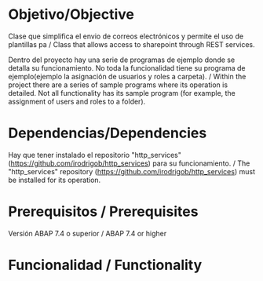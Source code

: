 # Objetivo/Objective
Clase que simplifica el envio de correos electrónicos y permite el uso de plantillas pa / Class that allows access to sharepoint through REST services.

Dentro del proyecto hay una serie de programas de ejemplo donde se detalla su funcionamiento. No toda la funcionalidad tiene su programa de ejemplo(ejemplo la asignación de usuarios y roles a carpeta). / Within the project there are a series of sample programs where its operation is detailed. Not all functionality has its sample program (for example, the assignment of users and roles to a folder).

# Dependencias/Dependencies

Hay que tener instalado el repositorio "http_services"(https://github.com/irodrigob/http_services) para su funcionamiento. / The "http_services" repository (https://github.com/irodrigob/http_services) must be installed for its operation.

# Prerequisitos / Prerequisites

Versión ABAP 7.4 o superior / ABAP 7.4 or higher

# Funcionalidad / Functionality
